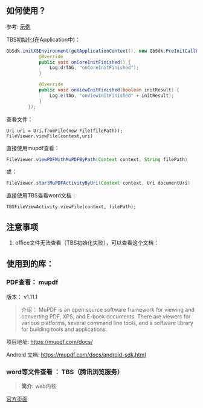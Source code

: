 
## 如何使用？
参考: [示例](app)

TBS初始化(在Application中)：
```java
QbSdk.initX5Environment(getApplicationContext(), new QbSdk.PreInitCallback() {
            @Override
            public void onCoreInitFinished() {
                Log.d(TAG, "onCoreInitFinished");
            }

            @Override
            public void onViewInitFinished(boolean initResult) {
                Log.e(TAG, "onViewInitFinished" + initResult);
            }
        });
```

查看文件：
```
Uri uri = Uri.fromFile(new File(filePath));
FileViewer.viewFile(context,uri)
```
直接使用mupdf查看：
```java
FileViewer.viewPDFWithMuPDFByPath(Context context, String filePath)
```
或：
```java
FileViewer.startMuPDFActivityByUri(Context context, Uri documentUri)
```

直接使用TBS查看word文档：
```
TBSFileViewActivity.viewFile(context, filePath);
```

## 注意事项
1. office文件无法查看（TBS初始化失败），可以查看这个文档：[]()


## 使用到的库：
### PDF查看： mupdf

版本： v1.11.1


> 介绍：
> MuPDF is an open source software framework for viewing and converting PDF, XPS, and E-book documents. There are viewers for various platforms, several command line tools, and a software library for building tools and applications.

项目地址:
https://mupdf.com/docs/

Android 文档:
https://mupdf.com/docs/android-sdk.html

### word等文件查看 ： TBS（腾讯浏览服务）
> **简介:**
> web内核


[官方页面](http://x5.tencent.com/)

